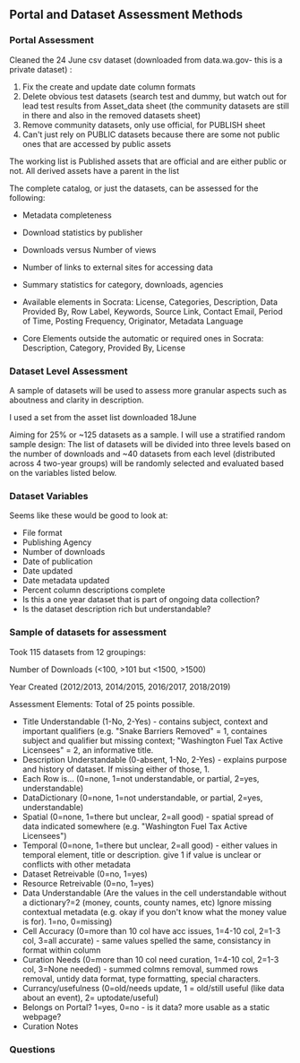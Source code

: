 ## Portal and Dataset Assessment Methods

### Portal Assessment

Cleaned the 24 June csv dataset (downloaded from data.wa.gov- this is a private dataset) :

1. Fix the create and update date column formats
2. Delete obvious test datasets (search test and dummy, but watch out for lead test results from Asset_data sheet (the community datasets are still in there and also in the removed datasets sheet)
3. Remove community datasets, only use official, for PUBLISH sheet
4. Can't just rely on PUBLIC datasets because there are some not public ones that are accessed by public assets

The working list is Published assets that are official and are either public or not. All derived assets have a parent in the list

The complete catalog, or just the datasets, can be assessed for the following:

- Metadata completeness
- Download statistics by publisher
- Downloads versus Number of views
- Number of links to external sites for accessing data
- Summary statistics for category, downloads, agencies

- Available elements in Socrata: License, Categories, Description, Data Provided By, Row Label, Keywords, Source Link, Contact Email, Period of Time, Posting Frequency, Originator, Metadata Language

- Core Elements outside the automatic or required ones in Socrata: Description, Category, Provided By, License


### Dataset Level Assessment

A sample of datasets will be used to assess more granular aspects such as aboutness and clarity in description.

I used a set from the asset list downloaded 18June

Aiming for 25% or ~125 datasets as a sample.  I will use a stratified random sample design:  The list of datasets will be divided into three levels based on the number of downloads and ~40 datasets from each level (distributed across 4 two-year groups) will be randomly selected and evaluated based on the variables listed below.

### Dataset Variables

Seems like these would be good to look at:

- File format
- Publishing Agency
- Number of downloads
- Date of publication
- Date updated
- Date metadata updated
- Percent column descriptions complete
- Is this a one year dataset that is part of ongoing data collection?
- Is the dataset description rich but understandable?


### Sample of datasets for assessment

Took 115 datasets from 12 groupings: 

Number of Downloads (<100, >101 but <1500, >1500)

Year Created (2012/2013, 2014/2015, 2016/2017, 2018/2019)

Assessment Elements:
Total of 25 points possible.
- Title Understandable (1-No, 2-Yes) - contains subject, context and important qualifiers (e.g. "Snake Barriers Removed" = 1, containes subject and qualifier but missing context; "Washington Fuel Tax Active Licensees" = 2, an informative title. 
- Description Understandable (0-absent, 1-No, 2-Yes) - explains purpose and history of dataset.  If missing either of those, 1.
- Each Row is… (0=none, 1=not understandable, or partial, 2=yes, understandable)
- DataDictionary (0=none, 1=not understandable, or partial, 2=yes, understandable)
- Spatial (0=none, 1=there but unclear, 2=all good) - spatial spread of data indicated somewhere (e.g. "Washington Fuel Tax Active Licensees")
- Temporal (0=none, 1=there but unclear, 2=all good) - either values in temporal element, title or description. give 1 if value is unclear or conflicts with other metadata
- Dataset Retreivable (0=no, 1=yes)
- Resource Retreivable (0=no, 1=yes)
- Data Understandable (Are the values in the cell understandable without a dictionary?=2 (money, counts, county names, etc) Ignore missing contextual metadata (e.g. okay if you don't know what the money value is for). 1=no, 0=missing)
- Cell Accuracy  (0=more than 10 col have acc issues, 1=4-10 col, 2=1-3 col, 3=all accurate) - same values spelled the same, consistancy in format within column
- Curation Needs  (0=more than 10 col need curation, 1=4-10 col, 2=1-3 col, 3=None needed) - summed colmns removal, summed rows removal, untidy data format, type formatting, special characters.
- Currancy/usefulness (0=old/needs update, 1 = old/still useful (like data about an event), 2= uptodate/useful) 
- Belongs on Portal? 1=yes, 0=no - is it data? more usable as a static webpage?
- Curation Notes



### Questions
